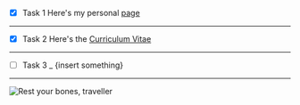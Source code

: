 - [x] Task 1 Here's my personal [page](https://leviemanuele.github.io/A-spiffy-personal-background.github.io/)
___
- [x] Task 2 Here's the [Curriculum Vitae](https://www.canva.com/design/DAGYOdacc3A/d3BPabPQ4607EE827FwWlQ/view)
___
- [ ] Task 3  _ {insert something} 
___
![Rest your bones, traveller](https://imgur.com/a/zWAKANU)

